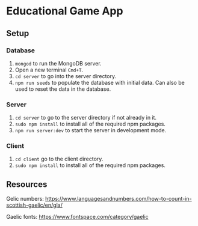 # Educational Game App

## Setup

### Database

1. `mongod` to run the MongoDB server.
2. Open a new terminal `Cmd+T`.
3. `cd server` to go into the server directory.
4. `npm run seeds` to populate the database with initial data. Can also be used to reset the data in the database.

### Server

1. `cd server` to go to the server directory if not already in it.
2. `sudo npm install` to install all of the required npm packages.  
3. `npm run server:dev` to start the server in development mode.

### Client

1. `cd client` go to the client directory.
2. `sudo npm install` to install all of the required npm packages.  


## Resources

Gelic numbers:
https://www.languagesandnumbers.com/how-to-count-in-scottish-gaelic/en/gla/

Gaelic fonts:
https://www.fontspace.com/category/gaelic
